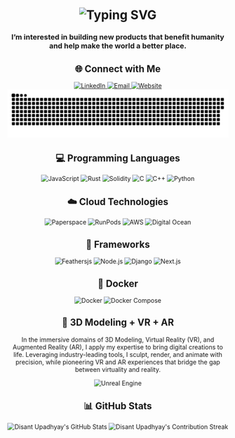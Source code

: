 <div align="center">
    <h1>
        <img src="https://readme-typing-svg.herokuapp.com?font=Jetbrains+mono&size=40&duration=3000&color=33FF33&center=true&vCenter=true&width=435&lines=Hey..;+I'm+Disant.;This+is..;..my+Github..;" alt="Typing SVG"/>
    </h1>
<!--     <p>
        <img src="https://media.giphy.com/media/vmQAsNXEgvItJxpgL4/giphy.gif" width="478" height="480" style="" frameBorder="0" class="giphy-embed" allowFullScreen />
        <p><a href="https://giphy.com/gifs/tank-qr-code-art-vmQAsNXEgvItJxpgL4">via GIPHY</a></p>
    </p> -->
</div>

<div align="center">
    <h3>I’m interested in building new products that benefit humanity and help make the world a better place.</h3>
</div>

<div align="center">
    <h2>🌐 Connect with Me</h2>
    <a href="https://www.linkedin.com/in/disant-upadhyay/">
        <img src="https://img.shields.io/badge/LinkedIn-0077B5?style=for-the-badge&logo=linkedin&logoColor=white" alt="LinkedIn"/>
    </a>
    <a href="mailto:disant@rebl.ai">
        <img src="https://img.shields.io/badge/Email-d14836?style=for-the-badge&logo=gmail&logoColor=white" alt="Email"/>
    </a>
    <a href="https://soliditydeveloper.ca/">
        <img src="https://img.shields.io/badge/Website-000000?style=for-the-badge&logo=internetexplorer&logoColor=white" alt="Website"/>
    </a>
</div>

<picture>
  <source media="(prefers-color-scheme: dark)" srcset="dist/github-snake-dark.svg" />
  <source media="(prefers-color-scheme: light)" srcset="dist/github-snake.svg" />
  <img alt="github-snake" src="dist/github-snake.svg" />
</picture>

<h2 align="center">💻 Programming Languages</h2>
<div align="center">
    <img src="https://img.shields.io/badge/JavaScript-F7DF1E?style=for-the-badge&logo=javascript&logoColor=black" alt="JavaScript"/>
    <img src="https://img.shields.io/badge/Rust-000000?style=for-the-badge&logo=rust&logoColor=white" alt="Rust"/>
    <img src="https://img.shields.io/badge/Solidity-363636?style=for-the-badge&logo=solidity&logoColor=white" alt="Solidity"/>
    <img src="https://img.shields.io/badge/C-00599C?style=for-the-badge&logo=c&logoColor=white" alt="C"/>
    <img src="https://img.shields.io/badge/C++-00599C?style=for-the-badge&logo=cpp&logoColor=white" alt="C++"/>
    <img src="https://img.shields.io/badge/Python-3776AB?style=for-the-badge&logo=python&logoColor=white" alt="Python"/>
</div>

<h2 align="center">☁️ Cloud Technologies</h2>
<div align="center">
    <img src="https://img.shields.io/badge/Paperspace-00599C?style=for-the-badge&logo=paperspace&logoColor=white" alt="Paperspace"/>
    <img src="https://img.shields.io/badge/RunPods-00599C?style=for-the-badge&logo=runpods&logoColor=white" alt="RunPods"/>
    <img src="https://img.shields.io/badge/AWS-FF9900?style=for-the-badge&logo=amazonaws&logoColor=white" alt="AWS"/>
    <img src="https://img.shields.io/badge/Digital_Ocean-0082FF?style=for-the-badge&logo=digitalocean&logoColor=white" alt="Digital Ocean"/>
</div>

<h2 align="center">🔧 Frameworks</h2>
<div align="center">
    <img src="https://img.shields.io/badge/Feathersjs-3B2E5A?style=for-the-badge&logo=feathersjs&logoColor=white" alt="Feathersjs"/>
    <img src="https://img.shields.io/badge/Node.js-339933?style=for-the-badge&logo=nodedotjs&logoColor=white" alt="Node.js"/>
    <img src="https://img.shields.io/badge/Django-092E20?style=for-the-badge&logo=django&logoColor=green" alt="Django"/>
    <img src="https://img.shields.io/badge/Next.js-000000?style=for-the-badge&logo=nextdotjs&logoColor=white" alt="Next.js"/>
</div>

<h2 align="center">🐳 Docker</h2>
<div align="center">
    <img src="https://img.shields.io/badge/Docker-2496ED?style=for-the-badge&logo=docker&logoColor=white" alt="Docker"/>
    <img src="https://img.shields.io/badge/Docker_Compose-2496ED?style=for-the-badge&logo=docker&logoColor=white" alt="Docker Compose"/>
</div>

<h2 align="center">👾 3D Modeling + VR + AR</h2>
<div align="center">
    <p>In the immersive domains of 3D Modeling, Virtual Reality (VR), and Augmented Reality (AR), I apply my expertise to bring digital creations to life. Leveraging industry-leading tools, I sculpt, render, and animate with precision, while pioneering VR and AR experiences that bridge the gap between virtuality and reality.</p>
    <img src="https://img.shields.io/badge/Unreal_Engine-313131?style=for-the-badge&logo=unreal-engine&logoColor=white" alt="Unreal Engine"/>
</div>

<h2 align="center">📊 GitHub Stats</h2>
<div align="center">
    <img src="https://github-profile-summary-cards.vercel.app/api/cards/profile-details?username=PrinceDisant&theme=github_dark" alt="Disant Upadhyay's GitHub Stats"/>
    <img src="https://github-readme-streak-stats.herokuapp.com/?user=PrinceDisant&theme=merko" alt="Disant Upadhyay's Contribution Streak"/>
</div>
